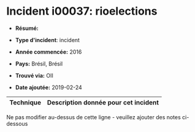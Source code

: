 # Incident i00037: rioelections

* **Résumé:**

* **Type d'incident**: incident

* **Année commencée:** 2016

* **Pays:** Brésil, Brésil

* **Trouvé via:** OII

* **Date ajoutée:** 2019-02-24
 

|Technique |Description donnée pour cet incident |
|--------- |------------------------- |


Ne pas modifier au-dessus de cette ligne - veuillez ajouter des notes ci-dessous